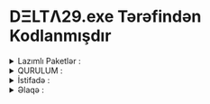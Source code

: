 # DΞLTΛ29.exe Tərəfindən Kodlanmışdır
<details>
  <summary>Lazımlı Paketlər :</summary>

  >git, python, python3, cowsay

  <summary>Yükləniş :</summary>

   ```sh
   1) apt update
   2) apt upgrade -y
   3) pkg install git python python3 cowsay -y
   ```
</details>

<details>
  <summary>QURULUM :</summary>
    <summary>İlk Qurulum :</summary>
    Termux-a DELTA-TOOL`u ilk dəfə qurursunuzsa
    Bunları sıra sıra yazmağınız lazımdır ;

  ```sh
  apt update && apt upgrade -y && pkg install git python python3 cowsay && git clone https://github.com/delta29exe/DELTA-TOOL
  ```
  <summary>Köhnə Versiyanı Yeni Versiyaya Güncəlləmək :</summary>
    Əvvəlki Versiyanı Silib Yeni Versiyanı Yükləmək lazımdır ;

  ```sh
  1) rm -rf DELTA-TOOL
  2) git clone https://github.com/delta29exe/DELTA-TOOL
  ```
</details>

<details>
  <summary>İstifadə :</summary>

  >Sadə Termux əmrləri ilə Tool`a girib istifadə edəcəksiniz

  ```sh
  1) cd DELTA-TOOL
  2) python3 delta-tool.py
  ```
</details>

<details>
  <summary>Əlaqə :</summary>

  >Telegram kanal : @delta29exetools (aktiv deyil :D)

  >Gmail : delta29exe@gmail.com
</details>
